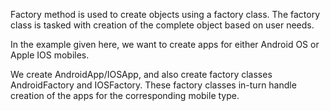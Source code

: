 Factory method is used to create objects using a 
factory class. The factory class is tasked with creation
of the complete object based on user needs.

In the example given here, we want to create apps
for either Android OS or Apple IOS mobiles. 

We create AndroidApp/IOSApp, and also create factory
classes AndroidFactory and IOSFactory. These
factory classes in-turn handle creation of the apps
for the corresponding mobile type.

